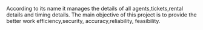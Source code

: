 According to its name it manages the details of all agents,tickets,rental details and timing details.
The main objective of this project is to provide the better work efficiency,security, accuracy,reliability, feasibility.

